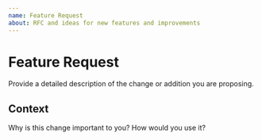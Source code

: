 ```yaml
---
name: Feature Request
about: RFC and ideas for new features and improvements
---
```


# Feature Request

Provide a detailed description of the change or addition you are proposing.

## Context

Why is this change important to you? How would you use it?
